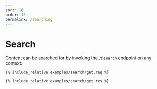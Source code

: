 ```yaml
---
sort: 16
order: 16
permalink: /searching
---
```


# Search

Content can be searched for by invoking the `/@search` endpoint on any context:

```
{% include_relative examples/search/get.req %}
```

```
{% include_relative examples/search/get.res %}
```
